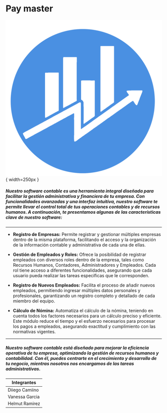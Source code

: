 # Pay master
![Software Contable](./img/logo2.png){ width=250px }

##### Nuestro software contable es una herramienta integral diseñada para facilitar la gestión administrativa y financiera de tu empresa. Con funcionalidades avanzadas y una interfaz intuitiva, nuestro software te permite llevar el control total de tus operaciones contables y de recursos humanos. A continuación, te presentamos algunas de las características clave de nuestro software:
-------------
- **Registro de Empresas:** Permite registrar y gestionar múltiples empresas dentro de la misma plataforma, facilitando el acceso y la organización de la información contable y administrativa de cada una de ellas.

- **Gestión de Empleados y Roles:** Ofrece la posibilidad de registrar empleados con diversos roles dentro de la empresa, tales como Recursos Humanos, Contadores, Administradores y Empleados. Cada rol tiene acceso a diferentes funcionalidades, asegurando que cada usuario pueda realizar las tareas específicas que le corresponden.

- **Registro de Nuevos Empleados:** Facilita el proceso de añadir nuevos empleados, permitiendo ingresar múltiples datos personales y profesionales, garantizando un registro completo y detallado de cada miembro del equipo.

- **Cálculo de Nómina:** Automatiza el cálculo de la nómina, teniendo en cuenta todos los factores necesarios para un cálculo preciso y eficiente. Este módulo reduce el tiempo y el esfuerzo necesarios para procesar los pagos a empleados, asegurando exactitud y cumplimiento con las normativas vigentes.
-------------
##### Nuestro software contable está diseñado para mejorar la eficiencia operativa de tu empresa, optimizando la gestión de recursos humanos y contabilidad. Con él, puedes centrarte en el crecimiento y desarrollo de tu negocio, mientras nosotros nos encargamos de las tareas administrativas.

| Integrantes     |
| --------------- |
| Diiego Camiino  |
| Vanessa Garcia  |
| Helmut Ramirez  |

